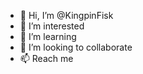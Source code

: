 - 👋 Hi, I’m @KingpinFisk
- 👀 I’m interested 
- 🌱 I’m learning
- 💞️ I’m looking to collaborate 
- 📫 Reach me 

<!---
KingpinFisk/KingpinFisk is a ✨ special ✨ repository because its `README.md` (this file) appears on your GitHub profile.
You can click the Preview link to take a look at your changes.
--->
